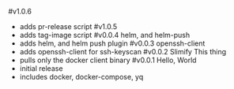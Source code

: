 #v1.0.6
- adds pr-release script
#v1.0.5
- adds tag-image script
#v0.0.4 helm, and helm-push
- adds helm, and helm push plugin
#v0.0.3 openssh-client
- adds openssh-client for ssh-keyscan
#v0.0.2 Slimify This thing
- pulls only the docker client binary
#v0.0.1 Hello, World
- initial release
- includes docker, docker-compose, yq
